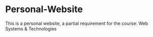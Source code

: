 # Personal-Website
This is a personal website, a partial requirement for the course: Web Systems &amp; Technologies
